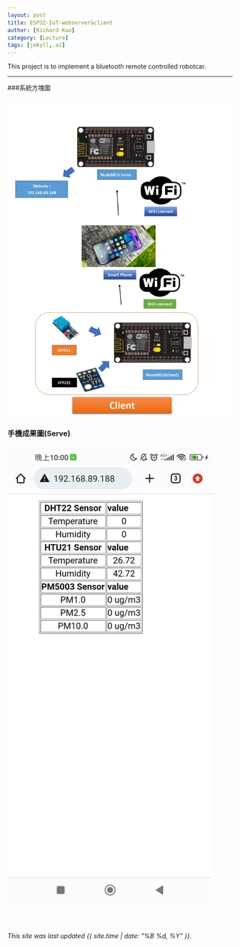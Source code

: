 ```yaml
---
layout: post
title: ESP32-IoT-webserver&client
author: [Richard Kuo]
category: [Lecture]
tags: [jekyll, ai]
---
```


This project is to implement a bluetooth remote controlled robotcar.

---
###系統方塊圖

![](https://github.com/fairpus/MCU-Arduinoproject/blob/main/images/ESP32-IoT-webserver%26client_page-0001.jpg?raw=true)


### 手機成果圖(Serve)
![](https://github.com/fairpus/MCU-Arduinoproject/blob/main/images/tmp_Screenshot_2023-05-04-22-00-22-418_com.android.chrome7173030717357315761(1).jpg?raw=true)

<br>
<br>

*This site was last updated {{ site.time | date: "%B %d, %Y" }}.*

